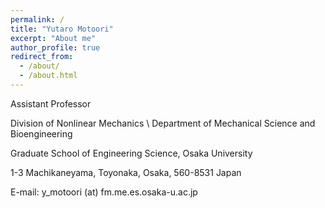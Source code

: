 ```yaml
---
permalink: /
title: "Yutaro Motoori"
excerpt: "About me"
author_profile: true
redirect_from: 
  - /about/
  - /about.html
---
```


Assistant Professor

Division of Nonlinear Mechanics \\
Department of Mechanical Science and Bioengineering

Graduate School of Engineering Science, Osaka University

1-3 Machikaneyama, Toyonaka, Osaka, 560-8531 Japan

E-mail: y_motoori (at) fm.me.es.osaka-u.ac.jp

